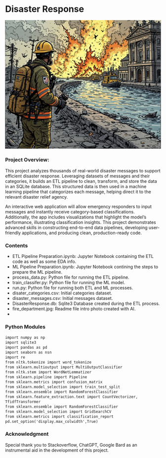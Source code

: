 # Disaster Response
![Image](fire_department.jpg)
###  **Project Overview:**
This project analyzes thousands of real-world disaster messages to support efficient disaster response. Leveraging datasets of messages and their categories, it builds an ETL pipeline to clean, transform, and store the data in an SQLite database. This structured data is then used in a machine learning pipeline that categorizes each message, helping direct it to the relevant disaster relief agency.

An interactive web application will allow emergency responders to input messages and instantly receive category-based classifications. Additionally, the app includes visualizations that highlight the model’s performance, illustrating classification insights. This project demonstrates advanced skills in constructing end-to-end data pipelines, developing user-friendly applications, and producing clean, production-ready code.

### Contents
- ETL Pipeline Preparation.ipynb: Jupyter Notebook containing the ETL code as well as some EDA info.
- ML Pipeline Preparation.ipynb: Jupyter Notebook contining the steps to prepare the ML pipeline.
- process_data.py: Python file for running the ETL pipeline.
- train_classifer.py: Python file for running the ML model.
- run.py: Python file for running both ETL and ML processes.
- disater_categories.csv: Initial categories dataset.
- disaster_messages.csv: Initial messages dataset.
- DisasterResponse.db: Sqlite3 Database created during the ETL process.
- fire_department.jpg: Readme file intro photo created with AI.
- 
### Python Modules
```
import numpy as np
import sqlite3
import pandas as pd
import seaborn as nsn
import re
from nltk.tokenize import word_tokenize
from sklearn.multioutput import MultiOutputClassifier
from nltk.stem import WordNetLemmatizer
from sklearn.pipeline import Pipeline
from sklearn.metrics import confusion_matrix
from sklearn.model_selection import train_test_split
from sklearn.ensemble import RandomForestClassifier
from sklearn.feature_extraction.text import CountVectorizer, TfidfTransformer
from sklearn.ensemble import RandomForestClassifier
from sklearn.model_selection import GridSearchCV
from sklearn.metrics import classification_report
pd.set_option('display.max_colwidth',True)

```
### Acknowledgment
Special thank you to Stackoverflow, ChatGPT, Google Bard as an instrumental aid in the development of this project.